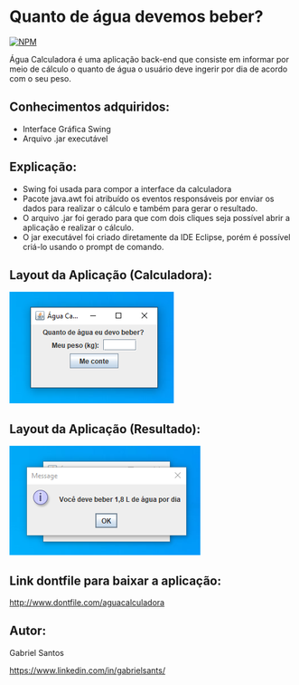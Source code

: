 # Quanto de água devemos beber? 
[![NPM](https://img.shields.io/npm/l/react)](https://github.com/gbsantstech/aguacalculadora/blob/master/LICENSE) 

Água Calculadora é uma aplicação back-end que consiste em informar por meio de cálculo o quanto de água o usuário deve ingerir por dia de acordo com o seu peso.

## Conhecimentos adquiridos:
- Interface Gráfica Swing
- Arquivo .jar executável

## Explicação: 
- Swing foi usada para compor a interface da calculadora 
- Pacote java.awt foi atribuído os eventos responsáveis por enviar os dados para realizar o cálculo e também para gerar o resultado.
- O arquivo .jar foi gerado para que com dois cliques seja possível abrir a aplicação e realizar o cálculo.
- O jar executável foi criado diretamente da IDE Eclipse, porém é possível criá-lo usando o prompt de comando.

## Layout da Aplicação (Calculadora):
![Calculadora](https://github.com/gbsantstech/aguacalculadora/blob/master/assets/imagem-calculo.png)

## Layout da Aplicação (Resultado):
![Resultado](https://github.com/gbsantstech/aguacalculadora/blob/master/assets/imagem-resultado.png)

## Link dontfile para baixar a aplicação:

http://www.dontfile.com/aguacalculadora 

## Autor:
Gabriel Santos

https://www.linkedin.com/in/gabrielsants/
